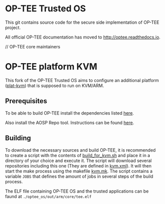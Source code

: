 # OP-TEE Trusted OS
This git contains source code for the secure side implementation of OP-TEE
project.

All official OP-TEE documentation has moved to http://optee.readthedocs.io.

// OP-TEE core maintainers

# OP-TEE platform KVM
This fork of the OP-TEE Trusted OS aims to configure an additional platform ([plat-kvm](https://github.com/Lenz-K/optee_os_kvm/tree/plat-kvm/core/arch/arm/plat-kvm)) that is supposed to run on KVM/ARM.

## Prerequisites

To be able to build OP-TEE install the dependencies listed [here](https://optee.readthedocs.io/en/latest/building/prerequisites.html).

Also install the AOSP Repo tool. Instructions can be found [here](https://source.android.com/setup/develop#installing-repo).

## Building

To download the necessary sources and build OP-TEE, it is recommended to create a script with the contents of [build_for_kvm.sh](https://github.com/Lenz-K/optee_os_kvm/blob/plat-kvm/build_for_kvm.sh) and place it in a directory of your choice and execute it. The script will download several repositories including this one (They are defined in [kvm.xml](https://github.com/Lenz-K/optee_os_kvm/blob/plat-kvm/kvm.xml)). It will then start the make process using the makefile [kvm.mk](https://github.com/Lenz-K/optee_os_kvm/blob/plat-kvm/kvm.mk). The script contains a variable `JOBS` that defines the amount of jobs in several steps of the build process.

The ELF file containing OP-TEE OS and the trusted applications can be faund at `./optee_os/out/arm/core/tee.elf`

